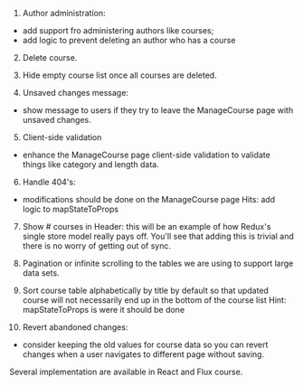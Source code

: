 1. Author administration:
- add support fro administering authors like courses;
- add logic to prevent deleting an author who has a course

2. Delete course.

3. Hide empty course list once all courses are deleted.

4. Unsaved changes message:
- show message to users if they try to leave the ManageCourse page with unsaved changes.

5. Client-side validation
- enhance the ManageCourse page client-side validation to validate things like category and length data.

6. Handle 404's:
- modifications should be done on the ManageCourse page
Hits: add logic to mapStateToProps

7. Show # courses in Header:
this will be an example of how Redux's single store model really pays off.
You'll see that adding this is trivial and there is no worry of getting out of sync.

8. Pagination
or infinite scrolling to the tables we are using to support large data sets.

9. Sort course table
alphabetically by title by default so that updated course will not necessarily end up in the bottom of the course list
Hint: mapStateToProps is were it should be done

10. Revert abandoned changes:
- consider keeping the old values for course data so you can revert changes when
a user navigates to different page without saving.

Several implementation are available in React and Flux course.
